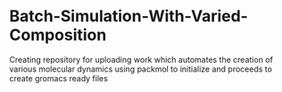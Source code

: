 # Batch-Simulation-With-Varied-Composition
Creating repository for uploading work which automates the creation of various molecular dynamics using packmol to initialize and proceeds to create gromacs ready files

